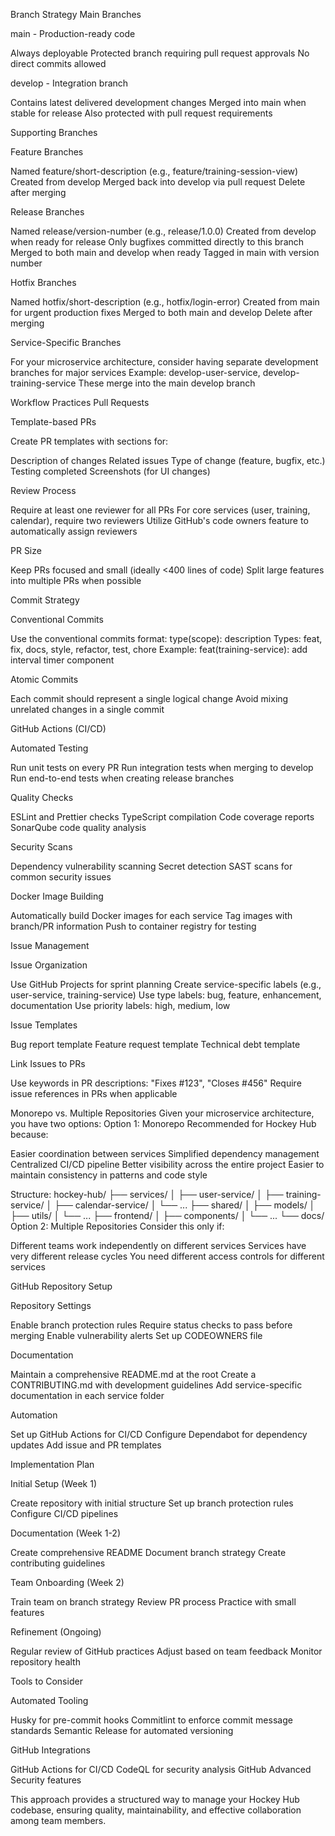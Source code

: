 Branch Strategy
Main Branches

main - Production-ready code

Always deployable
Protected branch requiring pull request approvals
No direct commits allowed


develop - Integration branch

Contains latest delivered development changes
Merged into main when stable for release
Also protected with pull request requirements



Supporting Branches

Feature Branches

Named feature/short-description (e.g., feature/training-session-view)
Created from develop
Merged back into develop via pull request
Delete after merging


Release Branches

Named release/version-number (e.g., release/1.0.0)
Created from develop when ready for release
Only bugfixes committed directly to this branch
Merged to both main and develop when ready
Tagged in main with version number


Hotfix Branches

Named hotfix/short-description (e.g., hotfix/login-error)
Created from main for urgent production fixes
Merged to both main and develop
Delete after merging


Service-Specific Branches

For your microservice architecture, consider having separate development branches for major services
Example: develop-user-service, develop-training-service
These merge into the main develop branch



Workflow Practices
Pull Requests

Template-based PRs

Create PR templates with sections for:

Description of changes
Related issues
Type of change (feature, bugfix, etc.)
Testing completed
Screenshots (for UI changes)




Review Process

Require at least one reviewer for all PRs
For core services (user, training, calendar), require two reviewers
Utilize GitHub's code owners feature to automatically assign reviewers


PR Size

Keep PRs focused and small (ideally <400 lines of code)
Split large features into multiple PRs when possible



Commit Strategy

Conventional Commits

Use the conventional commits format: type(scope): description
Types: feat, fix, docs, style, refactor, test, chore
Example: feat(training-service): add interval timer component


Atomic Commits

Each commit should represent a single logical change
Avoid mixing unrelated changes in a single commit



GitHub Actions (CI/CD)

Automated Testing

Run unit tests on every PR
Run integration tests when merging to develop
Run end-to-end tests when creating release branches


Quality Checks

ESLint and Prettier checks
TypeScript compilation
Code coverage reports
SonarQube code quality analysis


Security Scans

Dependency vulnerability scanning
Secret detection
SAST scans for common security issues


Docker Image Building

Automatically build Docker images for each service
Tag images with branch/PR information
Push to container registry for testing



Issue Management

Issue Organization

Use GitHub Projects for sprint planning
Create service-specific labels (e.g., user-service, training-service)
Use type labels: bug, feature, enhancement, documentation
Use priority labels: high, medium, low


Issue Templates

Bug report template
Feature request template
Technical debt template


Link Issues to PRs

Use keywords in PR descriptions: "Fixes #123", "Closes #456"
Require issue references in PRs when applicable



Monorepo vs. Multiple Repositories
Given your microservice architecture, you have two options:
Option 1: Monorepo
Recommended for Hockey Hub because:

Easier coordination between services
Simplified dependency management
Centralized CI/CD pipeline
Better visibility across the entire project
Easier to maintain consistency in patterns and code style

Structure:
hockey-hub/
├── services/
│   ├── user-service/
│   ├── training-service/
│   ├── calendar-service/
│   └── ...
├── shared/
│   ├── models/
│   ├── utils/
│   └── ...
├── frontend/
│   ├── components/
│   └── ...
└── docs/
Option 2: Multiple Repositories
Consider this only if:

Different teams work independently on different services
Services have very different release cycles
You need different access controls for different services

GitHub Repository Setup

Repository Settings

Enable branch protection rules
Require status checks to pass before merging
Enable vulnerability alerts
Set up CODEOWNERS file


Documentation

Maintain a comprehensive README.md at the root
Create a CONTRIBUTING.md with development guidelines
Add service-specific documentation in each service folder


Automation

Set up GitHub Actions for CI/CD
Configure Dependabot for dependency updates
Add issue and PR templates



Implementation Plan

Initial Setup (Week 1)

Create repository with initial structure
Set up branch protection rules
Configure CI/CD pipelines


Documentation (Week 1-2)

Create comprehensive README
Document branch strategy
Create contributing guidelines


Team Onboarding (Week 2)

Train team on branch strategy
Review PR process
Practice with small features


Refinement (Ongoing)

Regular review of GitHub practices
Adjust based on team feedback
Monitor repository health



Tools to Consider

Automated Tooling

Husky for pre-commit hooks
Commitlint to enforce commit message standards
Semantic Release for automated versioning


GitHub Integrations

GitHub Actions for CI/CD
CodeQL for security analysis
GitHub Advanced Security features



This approach provides a structured way to manage your Hockey Hub codebase, ensuring quality, maintainability, and effective collaboration among team members.